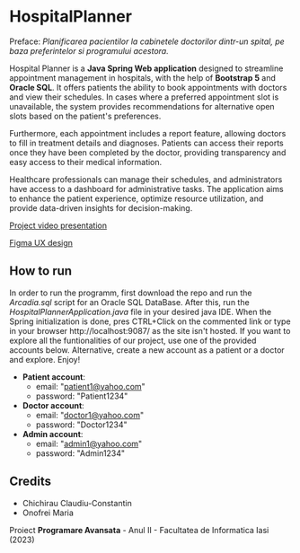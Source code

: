 # HospitalPlanner
Preface: _Planificarea pacientilor la cabinetele doctorilor dintr-un spital, pe baza preferintelor si programului acestora._

Hospital Planner is a **Java Spring Web application** designed to streamline appointment management in hospitals, with the help of **Bootstrap 5** and **Oracle SQL**. It offers patients the ability to book appointments with doctors and view their schedules. In cases where a preferred appointment slot is unavailable, the system provides recommendations for alternative open slots based on the patient's preferences.

Furthermore, each appointment includes a report feature, allowing doctors to fill in treatment details and diagnoses. Patients can access their reports once they have been completed by the doctor, providing transparency and easy access to their medical information.

Healthcare professionals can manage their schedules, and administrators have access to a dashboard for administrative tasks. The application aims to enhance the patient experience, optimize resource utilization, and provide data-driven insights for decision-making.

[Project video presentation](https://www.youtube.com/watch?v=IANTuoulf0c&ab_channel=ClaudiuChichirau)

[Figma UX design](https://www.figma.com/file/6zpBQJNomRsYVidhVadLm7/MEDDICAL---Hospital-website-template-(Community)-(Community)?type=design&node-id=503%3A2300&t=SFmIibILdErc8FxS-1)



## How to run

In order to run the programm, first download the repo and run the _Arcadia.sql_ script for an Oracle SQL DataBase. After this, run the _HospitalPlannerApplication.java_ file in your desired java IDE. When the Spring initialization is done, pres CTRL+Click on the commented link or type in your browser http://localhost:9087/ as the site isn't hosted. If you want to explore all the funtionalities of our project, use one of the provided accounts below. Alternative, create a new account as a patient or a doctor and explore. Enjoy!

- __Patient account__:
  - email: "patient1@yahoo.com"
  - password: "Patient1234"
- __Doctor account__:
  - email: "doctor1@yahoo.com"
  - password: "Doctor1234"
- __Admin account__:
  - email: "admin1@yahoo.com"
  - password: "Admin1234"

## Credits
  
  - Chichirau Claudiu-Constantin
  - Onofrei Maria

Proiect __Programare Avansata__ - Anul II - Facultatea de Informatica Iasi (2023)
